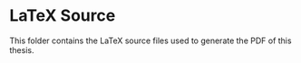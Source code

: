 # LaTeX Source

This folder contains the LaTeX source files used to generate the PDF of this thesis.
